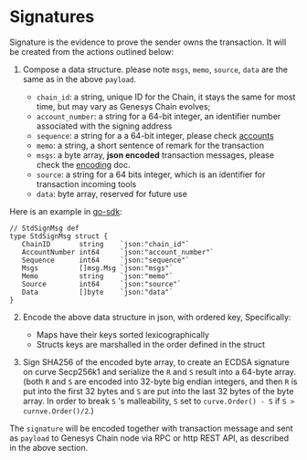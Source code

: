 # Signatures

Signature is the evidence to prove the sender owns the transaction. It will be created from the actions outlined below:

1. Compose a data structure. please note `msgs`, `memo`, `source`, `data` are the same as in the above `payload`.

    - `chain_id`: a string, unique ID for the Chain, it stays the same for most time, but may vary as Genesys Chain evolves;
    - `account_number`: a string for a 64-bit integer, an identifier number associated with the signing address
    - `sequence`: a string for a a 64-bit integer, please check [accounts](accounts.md)
    - `memo`: a string, a short sentence of remark for the transaction
    - `msgs`: a byte array, **json encoded** transaction messages, please check the [encoding](encoding/encoding.md) doc.
    - `source`: a string for a 64 bits integer, which is an identifier for transaction incoming tools
    - `data`: byte array, reserved for future use

 Here is an example in [go-sdk](https://github.com/githubusername/githubrepo/go-sdk/blob/master/types/tx/stdsign.go#L22):
 ```golang
 // StdSignMsg def
type StdSignMsg struct {
	ChainID       string    `json:"chain_id"`
	AccountNumber int64     `json:"account_number"`
	Sequence      int64     `json:"sequence"`
	Msgs          []msg.Msg `json:"msgs"`
	Memo          string    `json:"memo"`
	Source        int64     `json:"source"`
	Data          []byte    `json:"data"`
}
 ```

2. Encode the above data structure in json, with ordered key, Specifically:

    - Maps have their keys sorted lexicographically
    - Structs keys are marshalled in the order defined in the struct


3. Sign SHA256 of the encoded byte array, to create an ECDSA signature on curve Secp256k1 and serialize the `R` and `S` result into a 64-byte array. (both `R` and `S` are encoded into 32-byte big endian integers, and then `R` is put into the first 32 bytes and `S` are put into the last 32 bytes of the byte array. In order to break `S` 's malleability, `S` set to `curve.Order() - S` if `S > curnve.Order()/2`.)

The `signature` will be encoded together with transaction message and sent as `payload` to Genesys Chain node via RPC or http REST API, as described in the above section.
